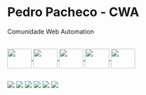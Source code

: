 # Pedro Pacheco - CWA
Comunidade Web Automation

<div align="center">
  <a href="https://github.com/pedroalpacheco">
  <!--img height="180em" src="https://github-readme-stats.vercel.app/api?username=pedroalpacheco&show_icons=true&theme=discord_old_blurple&include_all_commits=true&count_private=true"/-->
  <!--img height="180em" src="https://github-readme-stats.vercel.app/api/top-langs/?username=pedroalpacheco&layout=compact&langs_count=7&theme=discord_old_blurple"/-->
</div>
  <div style="display: inline_block"><br>
  <img align="center"  height="45" width="55" src="https://cdn.jsdelivr.net/gh/devicons/devicon/icons/javascript/javascript-original.svg">
  <img align="center"  height="45" width="55" src="https://cdn.jsdelivr.net/gh/devicons/devicon/icons/nodejs/nodejs-original-wordmark.svg">
  <img align="center"  height="45" width="55" src="https://cdn.jsdelivr.net/gh/devicons/devicon/icons/python/python-original.svg">
  <img align="center"  height="45" width="55" src="https://cdn.jsdelivr.net/gh/devicons/devicon/icons/bash/bash-original.svg" >
  <img align="center"  height="45" width="55" src="https://cdn.jsdelivr.net/gh/devicons/devicon/icons/linux/linux-original.svg">


</div>
  
  ##
  
  <a href="https://www.youtube.com/c/PedroPachecoDev" target="_blank"><img src="https://img.shields.io/badge/YouTube-FF0000?style=for-the-badge&logo=youtube&logoColor=white" target="_blank"></a>
  <a href="https://t.me/webscraping_automacaonavegadores" target="_blank"><img src="https://img.shields.io/badge/Telegram-2CA5E0?style=for-the-badge&logo=telegram&logoColor=white" target="_blank"></a>
  <a href="https://www.instagram.com/pedroalpacheco/" target="_blank"><img src="https://img.shields.io/badge/-Instagram-%23E4405F?style=for-the-badge&logo=instagram&logoColor=white" target="_blank"></a> 
  <a href = "mailto:contato@pedropachecodev.com.br"><img src="https://img.shields.io/badge/-Gmail-%23333?style=for-the-badge&logo=gmail&logoColor=white" target="_blank"></a>
  <a href="https://www.linkedin.com/in/pedroalpacheco/" target="_blank"><img src="https://img.shields.io/badge/-LinkedIn-%230077B5?style=for-the-badge&logo=linkedin&logoColor=white" target="_blank"></a> 
  <a href="https://pedropachecodev.com.br/" target="_blank"><img src="https://img.shields.io/website-up-down-green-red/http/monip.org.svg" target="_blank"></a>
 
 
</div>
  

